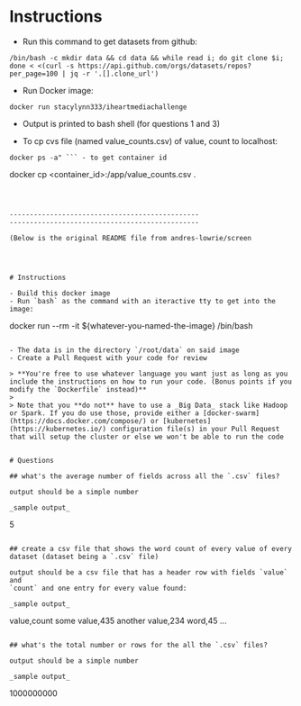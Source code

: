 # Instructions

- Run this command to get datasets from github:
```
/bin/bash -c mkdir data && cd data && while read i; do git clone $i; done < <(curl -s https://api.github.com/orgs/datasets/repos?per_page=100 | jq -r '.[].clone_url')
```

- Run Docker image: 
```
docker run stacylynn333/iheartmediachallenge
```

- Output is printed to bash shell (for questions 1 and 3)

- To cp cvs file (named value_counts.csv) of value, count to localhost:
```
docker ps -a" ``` - to get container id
```
docker cp <container_id>:/app/value_counts.csv .
```



-----------------------------------------------
-----------------------------------------------

(Below is the original README file from andres-lowrie/screen




# Instructions

- Build this docker image
- Run `bash` as the command with an iteractive tty to get into the image:

```
docker run --rm -it ${whatever-you-named-the-image} /bin/bash
```

- The data is in the directory `/root/data` on said image
- Create a Pull Request with your code for review

> **You're free to use whatever language you want just as long as you include the instructions on how to run your code. (Bonus points if you modify the `Dockerfile` instead)**
>
> Note that you **do not** have to use a _Big Data_ stack like Hadoop or Spark. If you do use those, provide either a [docker-swarm](https://docs.docker.com/compose/) or [kubernetes](https://kubernetes.io/) configuration file(s) in your Pull Request that will setup the cluster or else we won't be able to run the code


# Questions

## what's the average number of fields across all the `.csv` files?

output should be a simple number

_sample output_

```
5
```

## create a csv file that shows the word count of every value of every dataset (dataset being a `.csv` file)

output should be a csv file that has a header row with fields `value` and
`count` and one entry for every value found:

_sample output_

```
value,count
some value,435
another value,234
word,45
...
```

## what's the total number or rows for the all the `.csv` files?

output should be a simple number

_sample output_

```
1000000000
```

